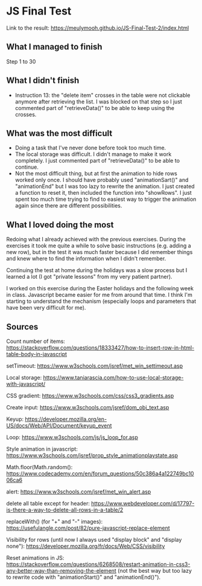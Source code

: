 # JS Final Test

Link to the result: https://meulymooh.github.io/JS-Final-Test-2/index.html


## What I managed to finish

Step 1 to 30

## What I didn't finish

* Instruction 13: the "delete item" crosses in the table were not clickable anymore after retrieving the list. I was blocked on that step so I just commented part of "retrieveData()" to be able to keep using the crosses.

## What was the most difficult

* Doing a task that I've never done before took too much time.
* The local storage was difficult. I didn't manage to make it work completely. I just commented part of "retrieveData()" to be able to continue.
* Not the most difficult thing, but at first the animation to hide rows worked only once. I should have probably used "animationSart()" and "animationEnd" but I was too lazy to rewrite the animation. I just created a function to reset it, then included the function into "showRows". I just spent too much time trying to find to easiest way to trigger the animation again since there are different possibilities.

## What I loved doing the most 

Redoing what I already achieved with the previous exercises. During the exercises it took me quite  a while to solve basic instructions (e.g. adding a new row), but in the test it was much faster because I did remember things and knew where to find the information when I didn't remember.

Continuing the test at home during the holidays was a slow process but I learned a lot (I got "private lessons" from my very patient partner).

I worked on this exercise during the Easter holidays and the following week in class. Javascript became easier for me from around that time. I think I'm starting to understand the mechanism (especially loops and parameters that have been very difficult for me).

## Sources

Count number of items: https://stackoverflow.com/questions/18333427/how-to-insert-row-in-html-table-body-in-javascript

setTimeout: https://www.w3schools.com/jsref/met_win_settimeout.asp

Local storage: https://www.taniarascia.com/how-to-use-local-storage-with-javascript/

CSS gradient: https://www.w3schools.com/css/css3_gradients.asp

Create input: https://www.w3schools.com/jsref/dom_obj_text.asp

Keyup: https://developer.mozilla.org/en-US/docs/Web/API/Document/keyup_event

Loop: https://www.w3schools.com/js/js_loop_for.asp

Style animation in javascript: https://www.w3schools.com/jsref/prop_style_animationplaystate.asp

Math.floor(Math.random(): https://www.codecademy.com/en/forum_questions/50c386a4a122749bc1006ca6

alert: https://www.w3schools.com/jsref/met_win_alert.asp

delete all table except for header: https://www.webdeveloper.com/d/17797-is-there-a-way-to-delete-all-rows-in-a-table/2

replaceWith() (for "+" and "-" images): https://usefulangle.com/post/82/pure-javascript-replace-element

Visibility for rows (until now I always used "display block" and "display none"): https://developer.mozilla.org/fr/docs/Web/CSS/visibility

Reset animations in JS: https://stackoverflow.com/questions/6268508/restart-animation-in-css3-any-better-way-than-removing-the-element (not the best way but too lazy to rewrite code with "animationStart()" and "animationEnd()").